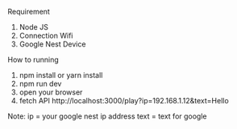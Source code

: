 Requirement
1. Node JS
2. Connection Wifi
3. Google Nest Device


How to running
1. npm install or yarn install
2. npm run dev
3. open your browser
4. fetch API http://localhost:3000/play?ip=192.168.1.12&text=Hello


Note:
ip = your google nest ip address
text = text for google

